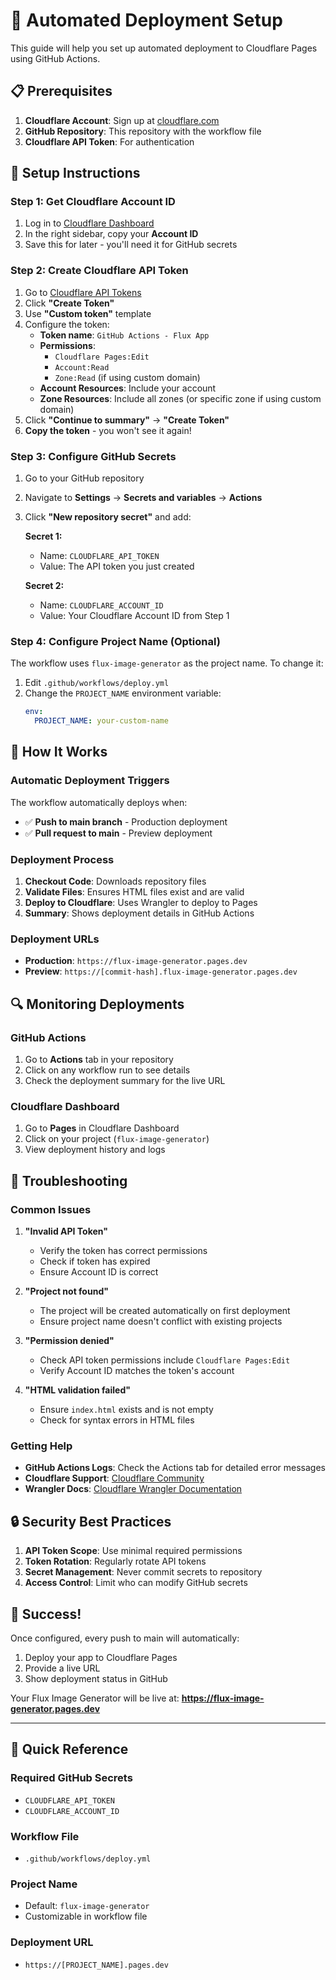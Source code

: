 # 🚀 Automated Deployment Setup

This guide will help you set up automated deployment to Cloudflare Pages using GitHub Actions.

## 📋 Prerequisites

1. **Cloudflare Account**: Sign up at [cloudflare.com](https://cloudflare.com)
2. **GitHub Repository**: This repository with the workflow file
3. **Cloudflare API Token**: For authentication

## 🔧 Setup Instructions

### Step 1: Get Cloudflare Account ID

1. Log in to [Cloudflare Dashboard](https://dash.cloudflare.com)
2. In the right sidebar, copy your **Account ID**
3. Save this for later - you'll need it for GitHub secrets

### Step 2: Create Cloudflare API Token

1. Go to [Cloudflare API Tokens](https://dash.cloudflare.com/profile/api-tokens)
2. Click **"Create Token"**
3. Use **"Custom token"** template
4. Configure the token:
   - **Token name**: `GitHub Actions - Flux App`
   - **Permissions**:
     - `Cloudflare Pages:Edit`
     - `Account:Read`
     - `Zone:Read` (if using custom domain)
   - **Account Resources**: Include your account
   - **Zone Resources**: Include all zones (or specific zone if using custom domain)
5. Click **"Continue to summary"** → **"Create Token"**
6. **Copy the token** - you won't see it again!

### Step 3: Configure GitHub Secrets

1. Go to your GitHub repository
2. Navigate to **Settings** → **Secrets and variables** → **Actions**
3. Click **"New repository secret"** and add:

   **Secret 1:**
   - Name: `CLOUDFLARE_API_TOKEN`
   - Value: The API token you just created

   **Secret 2:**
   - Name: `CLOUDFLARE_ACCOUNT_ID`
   - Value: Your Cloudflare Account ID from Step 1

### Step 4: Configure Project Name (Optional)

The workflow uses `flux-image-generator` as the project name. To change it:

1. Edit `.github/workflows/deploy.yml`
2. Change the `PROJECT_NAME` environment variable:
   ```yaml
   env:
     PROJECT_NAME: your-custom-name
   ```

## 🎯 How It Works

### Automatic Deployment Triggers

The workflow automatically deploys when:
- ✅ **Push to main branch** - Production deployment
- ✅ **Pull request to main** - Preview deployment

### Deployment Process

1. **Checkout Code**: Downloads repository files
2. **Validate Files**: Ensures HTML files exist and are valid
3. **Deploy to Cloudflare**: Uses Wrangler to deploy to Pages
4. **Summary**: Shows deployment details in GitHub Actions

### Deployment URLs

- **Production**: `https://flux-image-generator.pages.dev`
- **Preview**: `https://[commit-hash].flux-image-generator.pages.dev`

## 🔍 Monitoring Deployments

### GitHub Actions

1. Go to **Actions** tab in your repository
2. Click on any workflow run to see details
3. Check the deployment summary for the live URL

### Cloudflare Dashboard

1. Go to **Pages** in Cloudflare Dashboard
2. Click on your project (`flux-image-generator`)
3. View deployment history and logs

## 🐛 Troubleshooting

### Common Issues

1. **"Invalid API Token"**
   - Verify the token has correct permissions
   - Check if token has expired
   - Ensure Account ID is correct

2. **"Project not found"**
   - The project will be created automatically on first deployment
   - Ensure project name doesn't conflict with existing projects

3. **"Permission denied"**
   - Check API token permissions include `Cloudflare Pages:Edit`
   - Verify Account ID matches the token's account

4. **"HTML validation failed"**
   - Ensure `index.html` exists and is not empty
   - Check for syntax errors in HTML files

### Getting Help

- **GitHub Actions Logs**: Check the Actions tab for detailed error messages
- **Cloudflare Support**: [Cloudflare Community](https://community.cloudflare.com/)
- **Wrangler Docs**: [Cloudflare Wrangler Documentation](https://developers.cloudflare.com/workers/wrangler/)

## 🔒 Security Best Practices

1. **API Token Scope**: Use minimal required permissions
2. **Token Rotation**: Regularly rotate API tokens
3. **Secret Management**: Never commit secrets to repository
4. **Access Control**: Limit who can modify GitHub secrets

## 🎉 Success!

Once configured, every push to main will automatically:
1. Deploy your app to Cloudflare Pages
2. Provide a live URL
3. Show deployment status in GitHub

Your Flux Image Generator will be live at:
**https://flux-image-generator.pages.dev**

---

## 📝 Quick Reference

### Required GitHub Secrets
- `CLOUDFLARE_API_TOKEN`
- `CLOUDFLARE_ACCOUNT_ID`

### Workflow File
- `.github/workflows/deploy.yml`

### Project Name
- Default: `flux-image-generator`
- Customizable in workflow file

### Deployment URL
- `https://[PROJECT_NAME].pages.dev`